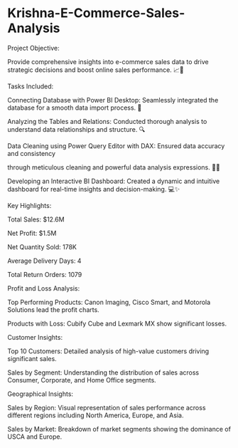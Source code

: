 # Krishna-E-Commerce-Sales-Analysis

Project Objective: 

Provide comprehensive insights into e-commerce sales data to drive strategic decisions and boost online sales performance. 📈🛒

Tasks Included:

Connecting Database with Power BI Desktop: Seamlessly integrated the database for a smooth data import process. 🔄

Analyzing the Tables and Relations: Conducted thorough analysis to understand data relationships and structure. 🔍

Data Cleaning using Power Query Editor with DAX: Ensured data accuracy and consistency 

through meticulous cleaning and powerful data analysis expressions. 🧹📐

Developing an Interactive BI Dashboard: Created a dynamic and intuitive dashboard for real-time insights and decision-making. 💻✨


Key Highlights:

Total Sales: $12.6M

Net Profit: $1.5M

Net Quantity Sold: 178K

Average Delivery Days: 4

Total Return Orders: 1079


Profit and Loss Analysis:

Top Performing Products: Canon Imaging, Cisco Smart, and Motorola Solutions lead the profit charts.

Products with Loss: Cubify Cube and Lexmark MX show significant losses.


Customer Insights:

Top 10 Customers: Detailed analysis of high-value customers driving significant sales.

Sales by Segment: Understanding the distribution of sales across Consumer, Corporate, and Home Office segments.


Geographical Insights:

Sales by Region: Visual representation of sales performance across different regions including North America, Europe, and Asia.

Sales by Market: Breakdown of market segments showing the dominance of USCA and Europe.
